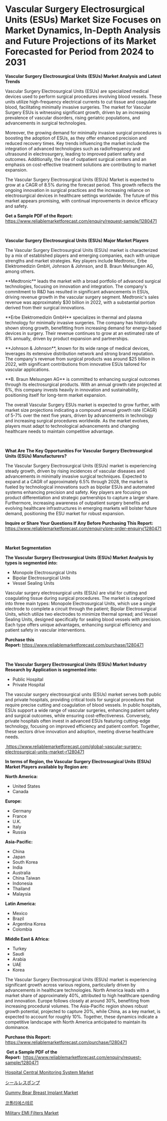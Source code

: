 <p><h1>Vascular Surgery Electrosurgical Units (ESUs) Market Size Focuses on Market Dynamics, In-Depth Analysis and Future Projections of its Market Forecasted for Period from 2024 to 2031</h1></p><p><strong>Vascular Surgery Electrosurgical Units (ESUs) Market Analysis and Latest Trends</strong></p>
<p><p>Vascular Surgery Electrosurgical Units (ESUs) are specialized medical devices used to perform surgical procedures involving blood vessels. These units utilize high-frequency electrical currents to cut tissue and coagulate blood, facilitating minimally invasive surgeries. The market for Vascular Surgery ESUs is witnessing significant growth, driven by an increasing prevalence of vascular disorders, rising geriatric populations, and advancements in surgical technologies. </p><p>Moreover, the growing demand for minimally invasive surgical procedures is boosting the adoption of ESUs, as they offer enhanced precision and reduced recovery times. Key trends influencing the market include the integration of advanced technologies such as radiofrequency and ultrasound in electrosurgery, leading to improved patient safety and outcomes. Additionally, the rise of outpatient surgical centers and an emphasis on cost-effective treatment solutions are contributing to market expansion.</p><p>The Vascular Surgery Electrosurgical Units (ESUs) Market is expected to grow at a CAGR of 8.5% during the forecast period. This growth reflects the ongoing innovation in surgical practices and the increasing reliance on electrosurgical devices in healthcare settings worldwide. The future of this market appears promising, with continual improvements in device efficacy and safety.</p></p>
<p><strong>Get a Sample PDF of the Report:&nbsp;</strong> <a href="https://www.reliablemarketforecast.com/enquiry/request-sample/1280471?utm_campaign=1102&utm_medium=2&utm_source=Github&utm_content=ia&utm_term=30092024&utm_id=vascular-surgery-electrosurgical-units-esus">https://www.reliablemarketforecast.com/enquiry/request-sample/1280471</a></p>
<p>&nbsp;</p>
<p><strong>Vascular Surgery Electrosurgical Units (ESUs) Major Market Players</strong></p>
<p><p>The Vascular Surgery Electrosurgical Units (ESUs) market is characterized by a mix of established players and emerging companies, each with unique strengths and market strategies. Key players include Medtronic, Erbe Elektromedizin GmbH, Johnson & Johnson, and B. Braun Melsungen AG, among others.</p><p>**Medtronic** leads the market with a broad portfolio of advanced surgical technologies, focusing on innovation and integration. The company's commitment to R&D has resulted in significant advancements in ESUs, driving revenue growth in the vascular surgery segment. Medtronic's sales revenue was approximately $30 billion in 2022, with a substantial portion derived from their surgical innovations.</p><p>**Erbe Elektromedizin GmbH** specializes in thermal and plasma technology for minimally invasive surgeries. The company has historically shown strong growth, benefitting from increasing demand for energy-based devices in surgery. Their revenue continues to grow at an estimated rate of 8% annually, driven by product expansion and partnerships.</p><p>**Johnson & Johnson**, known for its wide range of medical devices, leverages its extensive distribution network and strong brand reputation. The company's revenue from surgical products was around $25 billion in 2022, with significant contributions from innovative ESUs tailored for vascular applications.</p><p>**B. Braun Melsungen AG** is committed to enhancing surgical outcomes through its electrosurgical products. With an annual growth rate projected at 6%, this company invests heavily in innovation and sustainability, positioning itself for long-term market expansion.</p><p>The overall Vascular Surgery ESUs market is expected to grow further, with market size projections indicating a compound annual growth rate (CAGR) of 5-7% over the next five years, driven by advancements in technology and increasing surgical procedures worldwide. As the market evolves, players must adapt to technological advancements and changing healthcare needs to maintain competitive advantage.</p></p>
<p>&nbsp;</p>
<p><strong>What Are The Key Opportunities For Vascular Surgery Electrosurgical Units (ESUs) Manufacturers?</strong></p>
<p><p>The Vascular Surgery Electrosurgical Units (ESUs) market is experiencing steady growth, driven by rising incidences of vascular diseases and advancements in minimally invasive surgical techniques. Expected to expand at a CAGR of approximately 6.5% through 2028, the market is fueled by technological innovations such as bipolar ESUs and automated systems enhancing precision and safety. Key players are focusing on product differentiation and strategic partnerships to capture a larger share. Furthermore, increasing awareness of outpatient surgery benefits and evolving healthcare infrastructures in emerging markets will bolster future demand, positioning the ESU market for robust expansion.</p></p>
<p><strong>Inquire or Share Your Questions If Any Before Purchasing This Report:</strong> <a href="https://www.reliablemarketforecast.com/enquiry/pre-order-enquiry/1280471?utm_campaign=1102&utm_medium=2&utm_source=Github&utm_content=ia&utm_term=30092024&utm_id=vascular-surgery-electrosurgical-units-esus">https://www.reliablemarketforecast.com/enquiry/pre-order-enquiry/1280471</a></p>
<p>&nbsp;</p>
<p><strong>Market Segmentation</strong></p>
<p><strong>The Vascular Surgery Electrosurgical Units (ESUs) Market Analysis by types is segmented into:</strong></p>
<p><ul><li>Monopole Electrosurgical Units</li><li>Bipolar Electrosurgical Units</li><li>Vessel Sealing Units</li></ul></p>
<p><p>Vascular surgery electrosurgical units (ESUs) are vital for cutting and coagulating tissue during surgical procedures. The market is categorized into three main types: Monopole Electrosurgical Units, which use a single electrode to complete a circuit through the patient; Bipolar Electrosurgical Units, which utilize two electrodes to minimize thermal spread; and Vessel Sealing Units, designed specifically for sealing blood vessels with precision. Each type offers unique advantages, enhancing surgical efficiency and patient safety in vascular interventions.</p></p>
<p><strong>Purchase this Report:&nbsp;</strong><a href="https://www.reliablemarketforecast.com/purchase/1280471?utm_campaign=1102&utm_medium=2&utm_source=Github&utm_content=ia&utm_term=30092024&utm_id=vascular-surgery-electrosurgical-units-esus">https://www.reliablemarketforecast.com/purchase/1280471</a></p>
<p>&nbsp;</p>
<p><strong>The Vascular Surgery Electrosurgical Units (ESUs) Market Industry Research by Application is segmented into:</strong></p>
<p><ul><li>Public Hospital</li><li>Private Hospital</li></ul></p>
<p><p>The vascular surgery electrosurgical units (ESUs) market serves both public and private hospitals, providing critical tools for surgical procedures that require precise cutting and coagulation of blood vessels. In public hospitals, ESUs support a wide range of vascular surgeries, enhancing patient safety and surgical outcomes, while ensuring cost-effectiveness. Conversely, private hospitals often invest in advanced ESUs featuring cutting-edge technology, focusing on improved efficiency and patient comfort. Together, these sectors drive innovation and adoption, meeting diverse healthcare needs.</p></p>
<p><a href="https://www.reliablemarketforecast.com/global-vascular-surgery-electrosurgical-units-market-r1280471?utm_campaign=1102&utm_medium=2&utm_source=Github&utm_content=ia&utm_term=30092024&utm_id=vascular-surgery-electrosurgical-units-esus">&nbsp;https://www.reliablemarketforecast.com/global-vascular-surgery-electrosurgical-units-market-r1280471</a></p>
<p><strong>In terms of Region, the Vascular Surgery Electrosurgical Units (ESUs) Market Players available by Region are:</strong></p>
<p>
    <p> <strong> North America: </strong>
        <ul>
            <li>United States</li>
            <li>Canada</li>
        </ul>
        </p> 
    <p> <strong> Europe: </strong>
        <ul>
            <li>Germany</li>
            <li>France</li>
            <li>U.K.</li>
            <li>Italy</li>
            <li>Russia</li>
        </ul>
        </p> 
    <p> <strong> Asia-Pacific: </strong>
        <ul>
            <li>China</li>
            <li>Japan</li>
            <li>South Korea</li>
            <li>India</li>
            <li>Australia</li>
            <li>China Taiwan</li>
            <li>Indonesia</li>
            <li>Thailand</li>
            <li>Malaysia</li>
        </ul>
        </p> 
    <p> <strong> Latin America: </strong>
        <ul>
            <li>Mexico</li>
            <li>Brazil</li>
            <li>Argentina Korea</li>
            <li>Colombia</li>
        </ul>
        </p> 
    <p> <strong> Middle East & Africa: </strong>
        <ul>
            <li>Turkey</li>
            <li>Saudi</li>
            <li>Arabia</li>
            <li>UAE</li>
            <li>Korea</li>
        </ul>
    </p>
    </p>
<p><p>The Vascular Surgery Electrosurgical Units (ESUs) market is experiencing significant growth across various regions, particularly driven by advancements in healthcare technologies. North America leads with a market share of approximately 40%, attributed to high healthcare spending and innovation. Europe follows closely at around 30%, benefiting from increasing procedural volumes. The Asia-Pacific region shows robust growth potential, projected to capture 20%, while China, as a key market, is expected to account for roughly 10%. Together, these dynamics indicate a competitive landscape with North America anticipated to maintain its dominance.</p></p>
<p><strong>Purchase this Report: </strong><a href="https://www.reliablemarketforecast.com/purchase/1280471?utm_campaign=1102&utm_medium=2&utm_source=Github&utm_content=ia&utm_term=30092024&utm_id=vascular-surgery-electrosurgical-units-esus">https://www.reliablemarketforecast.com/purchase/1280471</a></p>
<p>&nbsp;<strong>Get a Sample PDF of the Report:&nbsp;&nbsp;</strong><a href="https://www.reliablemarketforecast.com/enquiry/request-sample/1280471?utm_campaign=1102&utm_medium=2&utm_source=Github&utm_content=ia&utm_term=30092024&utm_id=vascular-surgery-electrosurgical-units-esus">https://www.reliablemarketforecast.com/enquiry/request-sample/1280471</a></p>
<p><strong></strong></p>
<p><p><a href="https://www.linkedin.com/pulse/hospital-central-monitoring-system-market-global-trends-rcjje?utm_campaign=1102&utm_medium=2&utm_source=Github&utm_content=ia&utm_term=30092024&utm_id=vascular-surgery-electrosurgical-units-esus">Hospital Central Monitoring System Market</a></p><p><a href="https://github.com/mohamedbakry57/Market-Research-Report-List-6/blob/main/677217315994.md?utm_campaign=1102&utm_medium=2&utm_source=Github&utm_content=ia&utm_term=30092024&utm_id=vascular-surgery-electrosurgical-units-esus">シールレスポンプ</a></p><p><a href="https://www.linkedin.com/pulse/global-gummy-bear-breast-implant-market-product-type-application-nlrge?utm_campaign=1102&utm_medium=2&utm_source=Github&utm_content=ia&utm_term=30092024&utm_id=vascular-surgery-electrosurgical-units-esus">Gummy Bear Breast Implant Market</a></p><p><a href="https://github.com/laholand/Market-Research-Report-List-6/blob/main/900600415983.md?utm_campaign=1102&utm_medium=2&utm_source=Github&utm_content=ia&utm_term=30092024&utm_id=vascular-surgery-electrosurgical-units-esus">코폴리에스테르</a></p><p><a href="https://issuu.com/reportprime-2/docs/military-emi-filters-market-size-20_022c5b3f41b03c?utm_campaign=1102&utm_medium=2&utm_source=Github&utm_content=ia&utm_term=30092024&utm_id=vascular-surgery-electrosurgical-units-esus">Military EMI Filters Market</a></p></p>